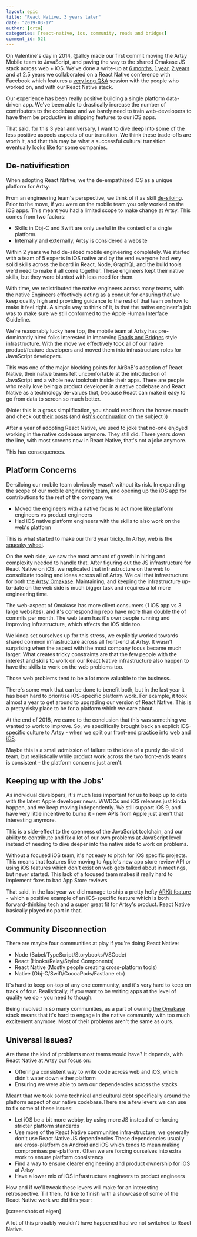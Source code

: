 ```yaml
---
layout: epic
title: "React Native, 3 years later"
date: "2019-03-17"
author: [orta]
categories: [react-native, ios, community, roads and bridges]
comment_id: 521
---
```


On Valentine's day in 2014, @alloy made our first commit moving the Artsy Mobile team to JavaScript, and paving the
way to the shared Omakase JS stack across web + iOS. We've done a write-up at [6 months], [1 year], [2 years] and
at 2.5 years we collaborated on a React Native conference with Facebook which features a [very long Q&A][q_a]
session with the people who worked on, and with our React Native stack.

Our experience has been really positive building a single platform data-driven app. We've been able to drastically
increase the number of contributors to the codebase and we barely need to train web-developers to have them be
productive in shipping features to our iOS apps.

That said, for this 3 year anniversary, I want to dive deep into some of the less positive aspects aspects of our
transition. We think these trade-offs are worth it, and that this may be what a successful cultural transition
eventually looks like for some companies.

<!-- more -->

## De-nativification

When adopting React Native, we the de-empathized iOS as a unique platform for Artsy.

From an engineering team's perspective, we think of it as skill [de-siloing][desilo]. Prior to the move, if you
were on the mobile team you only worked on the iOS apps. This meant you had a limited scope to make change at
Artsy. This comes from two factors:

- Skills in Obj-C and Swift are only useful in the context of a single platform.
- Internally and externally, Artsy is considered a website

Within 2 years we had de-siloed mobile engineering completely. We started with a team of 5 experts in iOS native
and by the end everyone had very solid skills across the board in React, Node, GraphQL and the build tools we'd
need to make it all come together. These engineers kept their native skills, but they were blunted with less need
for them.

With time, we redistributed the native engineers across many teams, with the native Engineers effectively acting as
a conduit for ensuring that we keep quality high and providing guidance to the rest of that team on how to make it
feel right. A simple way to think of it, is that the native engineer's job was to make sure we still conformed to
the Apple Human Interface Guideline.

We're reasonably lucky here tpp, the mobile team at Artsy has pre-dominantly hired folks interested in improving
[Roads and Bridges][rnb] style infrastructure. With the move we effectively took all of our native product/feature
developers and moved them into infrastructure roles for JavaScript developers.

This was one of the major blocking points for AirBnB's adoption of React Native, their native teams felt
uncomfortable at the introduction of JavaScript and a whole new toolchain inside their apps. There are people who
really love being a product developer in a native codebase and React Native as a technology de-values that, because
React can make it easy to go from data to screen so much better.

(Note: this is a gross simplification, you should read from the horses mouth and check out [their posts][airbnb]
(and [Ash's continuation][ash_airbnb] on the subject ))

After a year of adopting React Native, we used to joke that no-one enjoyed working in the native codebase anymore.
They still did. Three years down the line, with most screens now in React Native, that's not a joke anymore.

This has consequences.

## Platform Concerns

De-siloing our mobile team obviously wasn't without its risk. In expanding the scope of our mobile engineering
team, and opening up the iOS app for contributions to the rest of the company we:

- Moved the engineers with a native focus to act more like platform engineers vs product engineers
- Had iOS native platform engineers with the skills to also work on the web's platform

This is what started to make our third year tricky. In Artsy, web is the [squeaky wheel][wheel].

On the web side, we saw the most amount of growth in hiring and complexity needed to handle that. After figuring
out the JS infrastructure for React Native on iOS, we replicated that infrastructure on the web to consolidate
tooling and ideas across all of Artsy. We call that infrastructure for both [the Artsy Omakase][oma]. Maintaining,
and keeping the infrastructure up-to-date on the web side is much bigger task and requires a lot more engineering
time.

The web-aspect of Omakase has more client consumers (1 iOS app vs 3 large websites), and it's corresponding repo
have more than double the of commits per month. The web team has it's own people running and improving
infrastructure, which affects the iOS side too.

We kinda set ourselves up for this stress, we explicitly worked towards shared common infrastructure across all
front-end at Artsy. It wasn't surprising when the aspect with the most company focus became much larger. What
creates tricky constraints are that the few people with the interest and skills to work on our React Native
infrastructure also happen to have the skills to work on the web problems too.

Those web problems tend to be a lot more valuable to the business.

There's some work that can be done to benefit both, but in the last year it has been hard to prioritise
iOS-specific platform work. For example, it took almost a year to get around to upgrading our version of React
Native. This is a pretty risky place to be for a platform which we care about.

At the end of 2018, we came to the conclusion that this was something we wanted to work to improve. So, we
specifically brought back an explicit iOS-specific culture to Artsy - when we split our front-end practice into web
and [iOS][fe-ios].

Maybe this is a small admission of failure to the idea of a purely de-silo'd team, but realistically while product
work across the two front-ends teams is consistent - the platform concerns just aren't.

## Keeping up with the Jobs'

As individual developers, it's much less important for us to keep up to date with the latest Apple developer news.
WWDCs and iOS releases just kinda happen, and we keep moving independently. We still support iOS 9, and have very
little incentive to bump it - new APIs from Apple just aren't that interesting anymore.

This is a side-effect to the openness of the JavaScript toolchain, and our ability to contribute and fix a lot of
our own problems at JavaScript level instead of needing to dive deeper into the native side to work on problems.

Without a focused iOS team, it's not easy to pitch for iOS specific projects. This means that features like moving
to Apple's new app store review API or using iOS features which don't exist on web gets talked about in meetings,
but never started. This lack of a focused team makes it really hard to implement fixes to bad App Store reviews

That said, in the last year we did manage to ship a pretty hefty [ARKit feature][arkit] - which a positive example
of an iOS-specific feature which is both forward-thinking tech and a super great fit for Artsy's product. React
Native basically played no part in that.

## Community Disconnection

There are maybe four communities at play if you're doing React Native:

- Node (Babel/TypeScript/Storybooks/VSCode)
- React (Hooks/Relay/Styled Components)
- React Native (Mostly people creating cross-platform tools)
- Native (Obj-C/Swift/CocoaPods/Fastlane etc)

It's hard to keep on-top of any one community, and it's very hard to keep on track of four. Realistically, if you
want to be writing apps at the level of quality we do - you need to though.

Being involved in so many communities, as a part of owning [the Omakase][oma] stack means that it's hard to engage
in the native community with too much excitement anymore. Most of their problems aren't the same as ours.

## Universal Issues?

Are these the kind of problems most teams would have? It depends, with React Native at Artsy our focus on:

- Offering a consistent way to write code across web and iOS, which didn't water down either platform
- Ensuring we were able to own our dependencies across the stacks

Meant that we took some technical and cultural debt specifically around the platform aspect of our native
codebase.There are a few levers we can use to fix some of these issues:

- Let iOS be a bit more webby, by using more JS instead of enforcing stricter platform standards
- Use more of the React Native communities infra-structure, we generally don't use React Native JS dependencies
  These dependencies usually are cross-platform on Android and iOS which tends to mean making compromises
  per-platform. Often we are forcing ourselves into extra work to ensure platform consistency
- Find a way to ensure clearer engineering and product ownership for iOS at Artsy
- Have a lower mix of iOS infrastructure engineers to product engineers

How and if we'll tweak these levers will make for an interesting retrospective. Till then, I'd like to finish with
a showcase of some of the React Native work we did this year:

[screenshots of eigen]

A lot of this probably wouldn't have happened had we not switched to React Native.

[6 months]: /blog/2016/08/15/React-Native-at-Artsy/
[1 year]: /blog/2017/02/05/Retrospective-Swift-at-Artsy/
[2 years]: /blog/2018/03/17/two-years-of-react-native/
[q_a]: http://artsy.net/x-react-native
[desilo]: https://github.com/artsy/README/blob/master/culture/engineering-principles.md#de-silo-engineers
[airbnb]: https://medium.com/airbnb-engineering/react-native-at-airbnb-f95aa460be1c
[ash_airbnb]: https://ashfurrow.com/blog/airbnb-and-react-native-expectations/
[wheel]: https://en.wikipedia.org/wiki/The_squeaky_wheel_gets_the_grease
[arkit]: /blog/2018/03/18/ar/
[oma]: https://www.youtube.com/watch?v=1Z3loALSVQM

<!-- prettier-ignore-start -->
[rnb]: https://www.fordfoundation.org/about/library/reports-and-studies/roads-and-bridges-the-unseen-labor-behind-our-digital-infrastructure/
[fe-ios]: https://github.com/artsy/README/commit/95c9b93ab966ed269b5ebd9f0bdec8d2434bab52#diff-342d3433f36fbedadc5a8f167985fdf3
<!-- prettier-ignore-end -->
